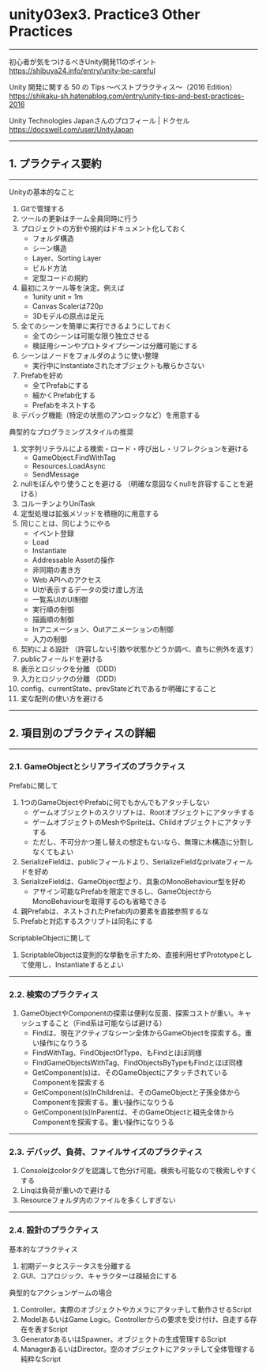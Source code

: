 # unity03ex3. Practice3 Other Practices
________________________________________
初心者が気をつけるべきUnity開発11のポイント  
https://shibuya24.info/entry/unity-be-careful

Unity 開発に関する 50 の Tips 〜ベストプラクティス〜（2016 Edition）  
https://shikaku-sh.hatenablog.com/entry/unity-tips-and-best-practices-2016

Unity Technologies Japanさんのプロフィール | ドクセル  
https://docswell.com/user/UnityJapan
________________________________________
## 1. プラクティス要約
________________________________________
Unityの基本的なこと

1. Gitで管理する
2. ツールの更新はチーム全員同時に行う
3. プロジェクトの方針や規約はドキュメント化しておく
    - フォルダ構造
    - シーン構造
    - Layer、Sorting Layer
    - ビルド方法
    - 定型コードの規約
4. 最初にスケール等を決定。例えば
    - 1unity unit = 1m
    - Canvas Scalerは720p
    - 3Dモデルの原点は足元
5. 全てのシーンを簡単に実行できるようにしておく
    - 全てのシーンは可能な限り独立させる
    - 検証用シーンやプロトタイプシーンは分離可能にする
6. シーンはノードをフォルダのように使い整理
    - 実行中にInstantiateされたオブジェクトも散らかさない
7. Prefabを好め
    - 全てPrefabにする
    - 細かくPrefab化する
    - Prefabをネストする
8. デバッグ機能（特定の状態のアンロックなど）を用意する

典型的なプログラミングスタイルの推奨

1. 文字列リテラルによる検索・ロード・呼び出し・リフレクションを避ける
    - GameObject.FindWithTag
    - Resources.LoadAsync
    - SendMessage
2. nullをぼんやり使うことを避ける （明確な意図なくnullを許容することを避ける）
3. コルーチンよりUniTask
4. 定型処理は拡張メソッドを積極的に用意する
5. 同じことは、同じようにやる
    - イベント登録
    - Load
    - Instantiate
    - Addressable Assetの操作
    - 非同期の書き方
    - Web APIへのアクセス
    - UIが表示するデータの受け渡し方法
    - 一覧系UIのUI制御
    - 実行順の制御
    - 描画順の制御
    - Inアニメーション、Outアニメーションの制御
    - 入力の制御
6. 契約による設計 （許容しない引数や状態かどうか調べ、直ちに例外を返す）
7. publicフィールドを避ける
8. 表示とロジックを分離 （DDD）
9. 入力とロジックの分離 （DDD）
10. config、currentState、prevStateどれであるか明確にすること
11. 変な配列の使い方を避ける

________________________________________
## 2. 項目別のプラクティスの詳細
________________________________________
### 2.1. GameObjectとシリアライズのプラクティス

Prefabに関して

1. 1つのGameObjectやPrefabに何でもかんでもアタッチしない
    - ゲームオブジェクトのスクリプトは、Rootオブジェクトにアタッチする
    - ゲームオブジェクトのMeshやSpriteは、Childオブジェクトにアタッチする
    - ただし、不可分かつ差し替えの想定もないなら、無理に木構造に分割しなくてもよい
2. SerializeFieldは、publicフィールドより、SerializeFieldなprivateフィールドを好め
3. SerializeFieldは、GameObject型より、具象のMonoBehaviour型を好め
    - アサイン可能なPrefabを限定できるし、GameObjectからMonoBehaviourを取得するのも省略できる
4. 親Prefabは、ネストされたPrefab内の要素を直接参照するな
5. Prefabと対応するスクリプトは同名にする

ScriptableObjectに関して

1. ScriptableObjectは変則的な挙動を示すため、直接利用せずPrototypeとして使用し、Instantiateするとよい

________________________________________
### 2.2. 検索のプラクティス

1. GameObjectやComponentの探索は便利な反面、探索コストが重い。キャッシュすること（Find系は可能ならば避ける）
    - Findは、現在アクティブなシーン全体からGameObjectを探索する。重い操作になりうる
    - FindWithTag、FindObjectOfType、もFindとほぼ同様
    - FindGameObjectsWithTag、FindObjectsByTypeもFindとほぼ同様
    - GetComponent(s)は、そのGameObjectにアタッチされているComponentを探索する
    - GetComponent(s)InChildrenは、そのGameObjectと子孫全体からComponentを探索する。重い操作になりうる
    - GetComponent(s)InParentは、そのGameObjectと祖先全体からComponentを探索する。重い操作になりうる

________________________________________
### 2.3. デバッグ、負荷、ファイルサイズのプラクティス

1. Consoleはcolorタグを認識して色分け可能。検索も可能なので検索しやすくする
2. Linqは負荷が重いので避ける
3. Resourceフォルダ内のファイルを多くしすぎない

________________________________________
### 2.4. 設計のプラクティス

基本的なプラクティス

1. 初期データとステータスを分離する
2. GUI、コアロジック、キャラクターは疎結合にする

典型的なアクションゲームの場合

1. Controller。実際のオブジェクトやカメラにアタッチして動作させるScript
2. ModelあるいはGame Logic。Controllerからの要求を受け付け、自走する存在を表すScript
2. GeneratorあるいはSpawner。オブジェクトの生成管理するScript
3. ManagerあるいはDirector。空のオブジェクトにアタッチして全体管理する純粋なScript